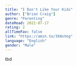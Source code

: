 ```yaml
---
title: "I Don't Like Your Kids"
author: ["Brian Craig"]
genre: "Parenting"
dateRead: 2022-07-17
rating: 2
allTimeFav: false
link: "https://amzn.to/3kNsVeg"
language: "English"
gender: "Male"
---
```


tbd
